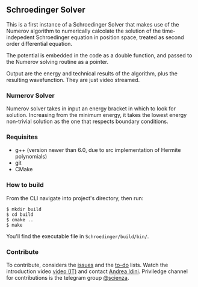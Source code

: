 ## Schroedinger Solver
This is a first instance of a Schroedinger Solver that makes use of the Numerov algorithm to numerically calcolate the solution of the time-indepedent Schroedinger equation in position space, treated as second order differential equation.

The potential is embedded in the code as a double function, and passed to the Numerov solving routine as a pointer.

Output are the energy and technical results of the algorithm, plus the resulting wavefunction. They are just video streamed.

### Numerov Solver
Numerov solver takes in input an energy bracket in which to look for solution. Increasing from the minimum energy, it takes the lowest energy non-trivial solution as the one that respects boundary conditions.

### Requisites
- g++ (version newer than 6.0, due to src implementation of Hermite polynomials)
- git 
- CMake

### How to build
From the CLI navigate into project's directory, then run:
```
$ mkdir build
$ cd build
$ cmake ..
$ make
```
You'll find the executable file in `Schroedinger/build/bin/`.
### Contribute
To contribute, considers the [issues](https://github.com/AndreaIdini/Schroedinger/issues) and the [to-do](https://github.com/AndreaIdini/Schroedinger/projects) lists.
Watch the introduction video [video \(IT\)](https://www.youtube.com/watch?v=KH8xd0TKkz4) and contact [Andrea Idini](andrea.idini@gmail.com).
Priviledge channel for contributions is the telegram group [@scienza](https://t.me/Scienza).
